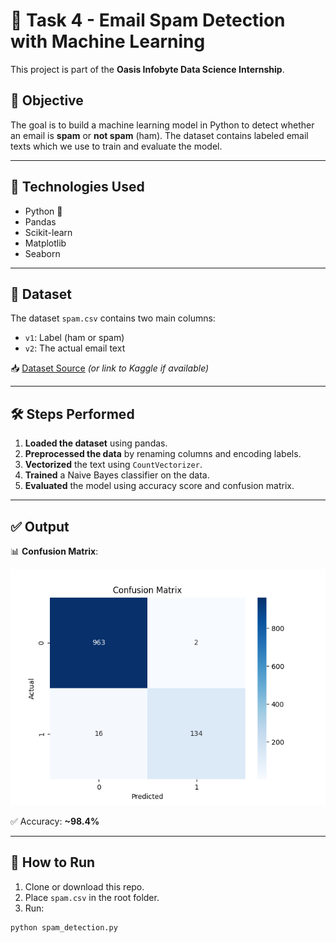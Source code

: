 # 📧 Task 4 - Email Spam Detection with Machine Learning

This project is part of the **Oasis Infobyte Data Science Internship**.

## 📌 Objective

The goal is to build a machine learning model in Python to detect whether an email is **spam** or **not spam** (ham). The dataset contains labeled email texts which we use to train and evaluate the model.

---

## 🧠 Technologies Used

- Python 🐍
- Pandas
- Scikit-learn
- Matplotlib
- Seaborn

---

## 📂 Dataset

The dataset `spam.csv` contains two main columns:

- `v1`: Label (ham or spam)
- `v2`: The actual email text

📥 [Dataset Source](#) *(or link to Kaggle if available)*

---

## 🛠️ Steps Performed

1. **Loaded the dataset** using pandas.
2. **Preprocessed the data** by renaming columns and encoding labels.
3. **Vectorized** the text using `CountVectorizer`.
4. **Trained** a Naive Bayes classifier on the data.
5. **Evaluated** the model using accuracy score and confusion matrix.

---

## ✅ Output

📊 **Confusion Matrix**:

![Confusion Matrix](ConfusionMatrix.png)


✅ Accuracy: **~98.4%**

---

## 📎 How to Run

1. Clone or download this repo.
2. Place `spam.csv` in the root folder.
3. Run:
```bash
python spam_detection.py

